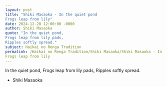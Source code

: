 ```yaml
---
layout: post
title: "Shiki Masaoka - In the quiet pond
Frogs leap from lily"
date: 2024-12-28 12:00:00 -0000
author: Shiki Masaoka
quote: "In the quiet pond,
Frogs leap from lily pads,
Ripples softly spread."
subject: Haikai no Renga Tradition
permalink: /Haikai no Renga Tradition/Shiki Masaoka/Shiki Masaoka - In the quiet pond
Frogs leap from lily
---
```


In the quiet pond,
Frogs leap from lily pads,
Ripples softly spread.

- Shiki Masaoka

